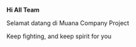 <b>Hi All Team</b>

Selamat datang di Muana Company Project

Keep fighting, and keep spirit for you
